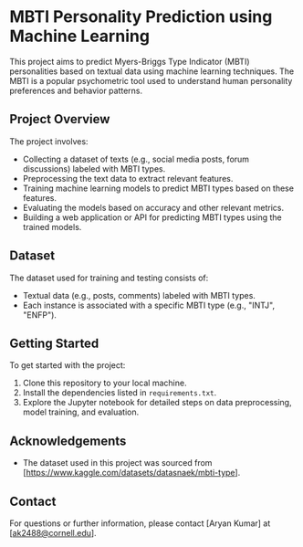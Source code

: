 # MBTI Personality Prediction using Machine Learning

This project aims to predict Myers-Briggs Type Indicator (MBTI) personalities based on textual data using machine learning techniques. The MBTI is a popular psychometric tool used to understand human personality preferences and behavior patterns.

## Project Overview

The project involves:
- Collecting a dataset of texts (e.g., social media posts, forum discussions) labeled with MBTI types.
- Preprocessing the text data to extract relevant features.
- Training machine learning models to predict MBTI types based on these features.
- Evaluating the models based on accuracy and other relevant metrics.
- Building a web application or API for predicting MBTI types using the trained models.

## Dataset

The dataset used for training and testing consists of:
- Textual data (e.g., posts, comments) labeled with MBTI types.
- Each instance is associated with a specific MBTI type (e.g., "INTJ", "ENFP").

## Getting Started

To get started with the project:
1. Clone this repository to your local machine.
2. Install the dependencies listed in `requirements.txt`.
3. Explore the Jupyter notebook for detailed steps on data preprocessing, model training, and evaluation.


## Acknowledgements

- The dataset used in this project was sourced from [https://www.kaggle.com/datasets/datasnaek/mbti-type].

## Contact

For questions or further information, please contact [Aryan Kumar] at [ak2488@cornell.edu].
